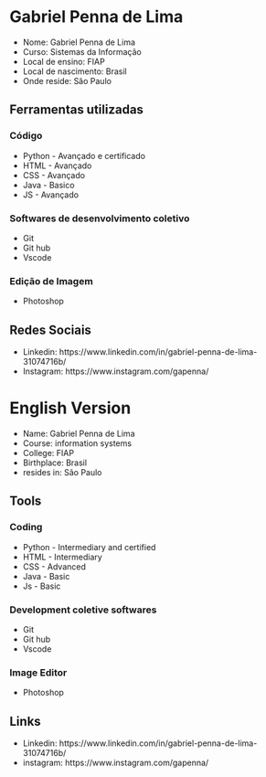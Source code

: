 <h1>Gabriel Penna de Lima</h1>

<ul>
  <li>Nome: Gabriel Penna de Lima</li>
  <li>Curso: Sistemas da Informação</li>
  <li>Local de ensino: FIAP</li>
  <li>Local de nascimento: Brasil</li>
  <li>Onde reside: São Paulo</li>
</ul>

<h2>Ferramentas utilizadas</h2>
<h3>Código</h3>
<ul>
  <li>Python - Avançado e certificado</li>
  <li>HTML - Avançado</li>
  <li>CSS - Avançado</li>
  <li>Java - Basico</li>
  <li>JS - Avançado</li>
</ul>
<h3>Softwares de desenvolvimento coletivo</h3>
<ul>
  <li>Git</li>
  <li>Git hub</li>
  <li>Vscode</li>
</ul>
<h3>Edição de Imagem</h3>
<ul>
  <li>Photoshop</li>
</ul>

<h2>Redes Sociais</h2>
<ul>
  <li>Linkedin: https://www.linkedin.com/in/gabriel-penna-de-lima-31074716b/ </li>
  <li>Instagram: https://www.instagram.com/gapenna/
</ul>

<h1>English Version</h1>

<ul>
  <li>Name: Gabriel Penna de Lima</li>
  <li>Course: information systems</li>
  <li>College: FIAP</li>
  <li>Birthplace: Brasil</li>
  <li>resides in: São Paulo</li>
</ul>

<h2>Tools</h2>
<h3>Coding</h3>
<ul>
  <li>Python - Intermediary and certified</li>
  <li>HTML - Intermediary</li>
  <li>CSS - Advanced</li>
  <li>Java - Basic </li>
  <li>Js - Basic</li>
</ul>
<h3>Development coletive softwares</h3>
<ul>
  <li>Git</li>
  <li>Git hub</li>
  <li>Vscode</li>
</ul>
<h3>Image Editor</h3>
<ul>
  <li>Photoshop</li>
</ul>

<h2>Links</h2>
<ul>
  <li>Linkedin: https://www.linkedin.com/in/gabriel-penna-de-lima-31074716b/ </li>
  <li>instagram: https://www.instagram.com/gapenna/ </li>
</ul>
